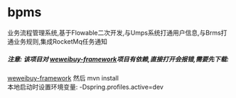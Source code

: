 # bpms
业务流程管理系统,基于Flowable二次开发,与Umps系统打通用户信息,与Brms打通业务规则,集成RocketMq任务通知

#####  注意: 该项目对 [weweibuy-framework](https://github.com/weweibuy/weweibuy-framework)项目有依赖,直接打开会报错,需要先下载:  
 [weweibuy-framework](https://github.com/weweibuy/weweibuy-framework)  然后 mvn install  
  本地启动时设置环境变量: -Dspring.profiles.active=dev
